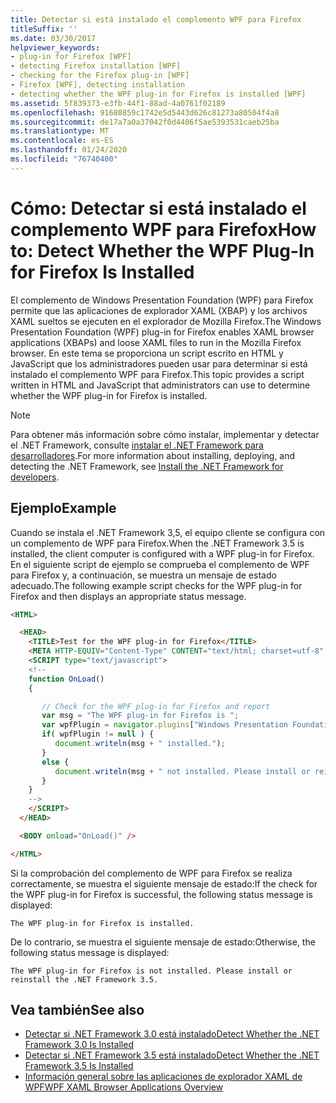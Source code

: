 ```yaml
---
title: Detectar si está instalado el complemento WPF para Firefox
titleSuffix: ''
ms.date: 03/30/2017
helpviewer_keywords:
- plug-in for Firefox [WPF]
- detecting Firefox installation [WPF]
- checking for the Firefox plug-in [WPF]
- Firefox [WPF], detecting installation
- detecting whether the WPF plug-in for Firefox is installed [WPF]
ms.assetid: 5f839373-e3fb-44f1-88ad-4a0761f02189
ms.openlocfilehash: 91680859c1742e5d5443d626c81273a80504f4a8
ms.sourcegitcommit: de17a7a0a37042f0d4406f5ae5393531caeb25ba
ms.translationtype: MT
ms.contentlocale: es-ES
ms.lasthandoff: 01/24/2020
ms.locfileid: "76740400"
---
```

# <a name="how-to-detect-whether-the-wpf-plug-in-for-firefox-is-installed"></a><span data-ttu-id="25a1c-102">Cómo: Detectar si está instalado el complemento WPF para Firefox</span><span class="sxs-lookup"><span data-stu-id="25a1c-102">How to: Detect Whether the WPF Plug-In for Firefox Is Installed</span></span>

<span data-ttu-id="25a1c-103">El complemento de Windows Presentation Foundation (WPF) para Firefox permite que las aplicaciones de explorador XAML (XBAP) y los archivos XAML sueltos se ejecuten en el explorador de Mozilla Firefox.</span><span class="sxs-lookup"><span data-stu-id="25a1c-103">The Windows Presentation Foundation (WPF) plug-in for Firefox enables XAML browser applications (XBAPs) and loose XAML files to run in the Mozilla Firefox browser.</span></span> <span data-ttu-id="25a1c-104">En este tema se proporciona un script escrito en HTML y JavaScript que los administradores pueden usar para determinar si está instalado el complemento WPF para Firefox.</span><span class="sxs-lookup"><span data-stu-id="25a1c-104">This topic provides a script written in HTML and JavaScript that administrators can use to determine whether the WPF plug-in for Firefox is installed.</span></span>

> [!NOTE]
> <span data-ttu-id="25a1c-105">Para obtener más información sobre cómo instalar, implementar y detectar el .NET Framework, consulte [instalar el .NET Framework para desarrolladores](../../install/guide-for-developers.md).</span><span class="sxs-lookup"><span data-stu-id="25a1c-105">For more information about installing, deploying, and detecting the .NET Framework, see [Install the .NET Framework for developers](../../install/guide-for-developers.md).</span></span>

## <a name="example"></a><span data-ttu-id="25a1c-106">Ejemplo</span><span class="sxs-lookup"><span data-stu-id="25a1c-106">Example</span></span>

<span data-ttu-id="25a1c-107">Cuando se instala el .NET Framework 3,5, el equipo cliente se configura con un complemento de WPF para Firefox.</span><span class="sxs-lookup"><span data-stu-id="25a1c-107">When the .NET Framework 3.5 is installed, the client computer is configured with a WPF plug-in for Firefox.</span></span> <span data-ttu-id="25a1c-108">En el siguiente script de ejemplo se comprueba el complemento de WPF para Firefox y, a continuación, se muestra un mensaje de estado adecuado.</span><span class="sxs-lookup"><span data-stu-id="25a1c-108">The following example script checks for the WPF plug-in for Firefox and then displays an appropriate status message.</span></span>

```html
<HTML>

  <HEAD>
    <TITLE>Test for the WPF plug-in for Firefox</TITLE>
    <META HTTP-EQUIV="Content-Type" CONTENT="text/html; charset=utf-8" />
    <SCRIPT type="text/javascript">
    <!--
    function OnLoad()
    {

       // Check for the WPF plug-in for Firefox and report
       var msg = "The WPF plug-in for Firefox is ";
       var wpfPlugin = navigator.plugins["Windows Presentation Foundation"];
       if( wpfPlugin != null ) {
          document.writeln(msg + " installed.");
       }
       else {
          document.writeln(msg + " not installed. Please install or reinstall the .NET Framework 3.5.");
       }
    }
    -->
    </SCRIPT>
  </HEAD>

  <BODY onload="OnLoad()" />

</HTML>
```

<span data-ttu-id="25a1c-109">Si la comprobación del complemento de WPF para Firefox se realiza correctamente, se muestra el siguiente mensaje de estado:</span><span class="sxs-lookup"><span data-stu-id="25a1c-109">If the check for the WPF plug-in for Firefox is successful, the following status message is displayed:</span></span>

`The WPF plug-in for Firefox is installed.`

<span data-ttu-id="25a1c-110">De lo contrario, se muestra el siguiente mensaje de estado:</span><span class="sxs-lookup"><span data-stu-id="25a1c-110">Otherwise, the following status message is displayed:</span></span>

`The WPF plug-in for Firefox is not installed. Please install or reinstall the .NET Framework 3.5.`

## <a name="see-also"></a><span data-ttu-id="25a1c-111">Vea también</span><span class="sxs-lookup"><span data-stu-id="25a1c-111">See also</span></span>

- [<span data-ttu-id="25a1c-112">Detectar si .NET Framework 3.0 está instalado</span><span class="sxs-lookup"><span data-stu-id="25a1c-112">Detect Whether the .NET Framework 3.0 Is Installed</span></span>](how-to-detect-whether-the-net-framework-3-0-is-installed.md)
- [<span data-ttu-id="25a1c-113">Detectar si .NET Framework 3.5 está instalado</span><span class="sxs-lookup"><span data-stu-id="25a1c-113">Detect Whether the .NET Framework 3.5 Is Installed</span></span>](how-to-detect-whether-the-net-framework-3-5-is-installed.md)
- [<span data-ttu-id="25a1c-114">Información general sobre las aplicaciones de explorador XAML de WPF</span><span class="sxs-lookup"><span data-stu-id="25a1c-114">WPF XAML Browser Applications Overview</span></span>](wpf-xaml-browser-applications-overview.md)
